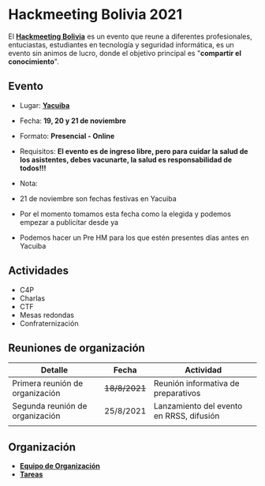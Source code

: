 # Hackmeeting Bolivia 2021

El [**Hackmeeting Bolivia**](https://hackmeeting.org.bo/) es un evento que reune a diferentes profesionales, entuciastas, estudiantes en tecnología y seguridad informática, es un evento sin animos de lucro, donde el objetivo principal es "**compartir el conocimiento**".

## Evento

- Lugar: [**Yacuiba**](https://es.wikipedia.org/wiki/Yacuiba)
- Fecha: **19, 20 y 21 de noviembre**
- Formato: **Presencial - Online**
- Requisitos: **El evento es de ingreso libre, pero para cuidar la salud de los asistentes, debes vacunarte, la salud es responsabilidad de todos!!!**
- Nota:

- 21 de noviembre son fechas festivas en Yacuiba
- Por el momento tomamos esta fecha como la elegida y podemos empezar a publicitar desde ya
- Podemos hacer un Pre HM para los que estén presentes días antes en Yacuiba

## Actividades

- C4P
- Charlas
- CTF
- Mesas redondas
- Confraternización

## Reuniones de organización

| Detalle                         | Fecha     | Actividad                                |
| ------------------------------- | --------- | ---------------------------------------- |
| Primera reunión de organización | ~~18/8/2021~~ | Reunión informativa de preparativos      |
| Segunda reunión de organización | 25/8/2021 | Lanzamiento del evento en RRSS, difusión |
|                                 |           |                                          |

## Organización

- [**Equipo de Organización**](organization.md)
- [**Tareas**](tasks.md)

  
